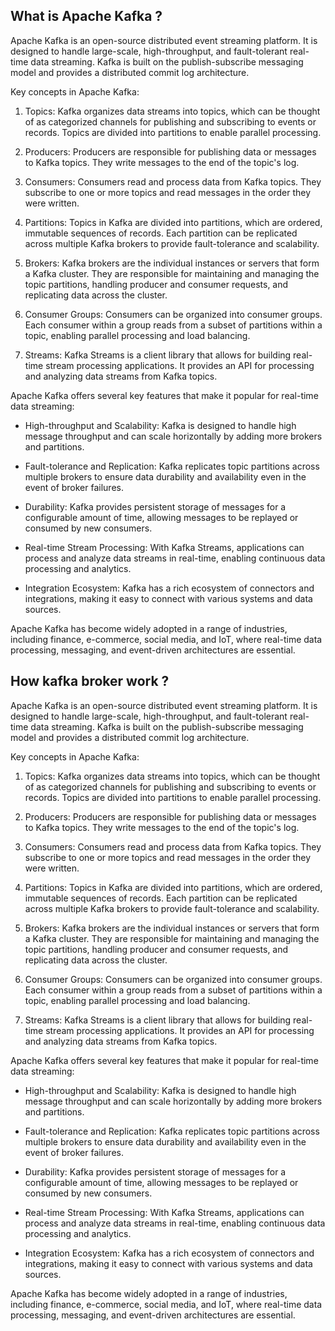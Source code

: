 ## What is Apache Kafka ?

Apache Kafka is an open-source distributed event streaming platform. It is designed to handle large-scale, high-throughput, and fault-tolerant real-time data streaming. Kafka is built on the publish-subscribe messaging model and provides a distributed commit log architecture.

Key concepts in Apache Kafka:

1. Topics: Kafka organizes data streams into topics, which can be thought of as categorized channels for publishing and subscribing to events or records. Topics are divided into partitions to enable parallel processing.

2. Producers: Producers are responsible for publishing data or messages to Kafka topics. They write messages to the end of the topic's log.

3. Consumers: Consumers read and process data from Kafka topics. They subscribe to one or more topics and read messages in the order they were written.

4. Partitions: Topics in Kafka are divided into partitions, which are ordered, immutable sequences of records. Each partition can be replicated across multiple Kafka brokers to provide fault-tolerance and scalability.

5. Brokers: Kafka brokers are the individual instances or servers that form a Kafka cluster. They are responsible for maintaining and managing the topic partitions, handling producer and consumer requests, and replicating data across the cluster.

6. Consumer Groups: Consumers can be organized into consumer groups. Each consumer within a group reads from a subset of partitions within a topic, enabling parallel processing and load balancing.

7. Streams: Kafka Streams is a client library that allows for building real-time stream processing applications. It provides an API for processing and analyzing data streams from Kafka topics.

Apache Kafka offers several key features that make it popular for real-time data streaming:

- High-throughput and Scalability: Kafka is designed to handle high message throughput and can scale horizontally by adding more brokers and partitions.

- Fault-tolerance and Replication: Kafka replicates topic partitions across multiple brokers to ensure data durability and availability even in the event of broker failures.

- Durability: Kafka provides persistent storage of messages for a configurable amount of time, allowing messages to be replayed or consumed by new consumers.

- Real-time Stream Processing: With Kafka Streams, applications can process and analyze data streams in real-time, enabling continuous data processing and analytics.

- Integration Ecosystem: Kafka has a rich ecosystem of connectors and integrations, making it easy to connect with various systems and data sources.

Apache Kafka has become widely adopted in a range of industries, including finance, e-commerce, social media, and IoT, where real-time data processing, messaging, and event-driven architectures are essential.

## How kafka broker work ?

Apache Kafka is an open-source distributed event streaming platform. It is designed to handle large-scale, high-throughput, and fault-tolerant real-time data streaming. Kafka is built on the publish-subscribe messaging model and provides a distributed commit log architecture.

Key concepts in Apache Kafka:

1. Topics: Kafka organizes data streams into topics, which can be thought of as categorized channels for publishing and subscribing to events or records. Topics are divided into partitions to enable parallel processing.

2. Producers: Producers are responsible for publishing data or messages to Kafka topics. They write messages to the end of the topic's log.

3. Consumers: Consumers read and process data from Kafka topics. They subscribe to one or more topics and read messages in the order they were written.

4. Partitions: Topics in Kafka are divided into partitions, which are ordered, immutable sequences of records. Each partition can be replicated across multiple Kafka brokers to provide fault-tolerance and scalability.

5. Brokers: Kafka brokers are the individual instances or servers that form a Kafka cluster. They are responsible for maintaining and managing the topic partitions, handling producer and consumer requests, and replicating data across the cluster.

6. Consumer Groups: Consumers can be organized into consumer groups. Each consumer within a group reads from a subset of partitions within a topic, enabling parallel processing and load balancing.

7. Streams: Kafka Streams is a client library that allows for building real-time stream processing applications. It provides an API for processing and analyzing data streams from Kafka topics.

Apache Kafka offers several key features that make it popular for real-time data streaming:

- High-throughput and Scalability: Kafka is designed to handle high message throughput and can scale horizontally by adding more brokers and partitions.

- Fault-tolerance and Replication: Kafka replicates topic partitions across multiple brokers to ensure data durability and availability even in the event of broker failures.

- Durability: Kafka provides persistent storage of messages for a configurable amount of time, allowing messages to be replayed or consumed by new consumers.

- Real-time Stream Processing: With Kafka Streams, applications can process and analyze data streams in real-time, enabling continuous data processing and analytics.

- Integration Ecosystem: Kafka has a rich ecosystem of connectors and integrations, making it easy to connect with various systems and data sources.

Apache Kafka has become widely adopted in a range of industries, including finance, e-commerce, social media, and IoT, where real-time data processing, messaging, and event-driven architectures are essential.
